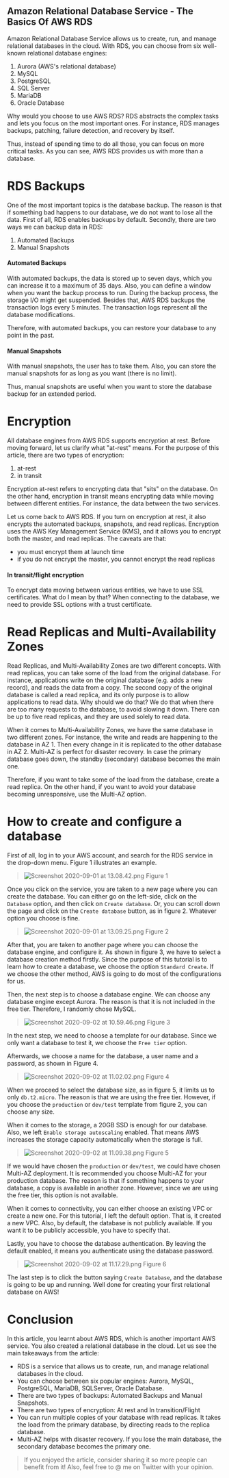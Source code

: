 ## Amazon Relational Database Service - The Basics Of AWS RDS

Amazon Relational Database Service allows us to create, run, and manage relational databases in the cloud. With RDS, you can choose from six well-known relational database engines:
1. Aurora (AWS's relational database)
2. MySQL
3. PostgreSQL
4. SQL Server
5. MariaDB
6. Oracle Database

Why would you choose to use AWS RDS? RDS abstracts the complex tasks and lets you focus on the most important ones. For instance, RDS manages backups, patching, failure detection, and recovery by itself. 

Thus, instead of spending time to do all those, you can focus on more critical tasks. As you can see, AWS RDS provides us with more than a database.

# RDS Backups
One of the most important topics is the database backup. The reason is that if something bad happens to our database, we do not want to lose all the data. First of all, RDS enables backups by default. Secondly, there are two ways we can backup data in RDS:
1. Automated Backups
2. Manual Snapshots

#### Automated Backups
With automated backups, the data is stored up to seven days, which you can increase it to a maximum of 35 days. Also, you can define a window when you want the backup process to run. During the backup process, the storage I/O might get suspended. Besides that, AWS RDS backups the transaction logs every 5 minutes. The transaction logs represent all the database modifications.

Therefore, with automated backups, you can restore your database to any point in the past.

#### Manual Snapshots
With manual snapshots, the user has to take them. Also, you can store the manual snapshots for as long as you want (there is no limit).

Thus, manual snapshots are useful when you want to store the database backup for an extended period. 

# Encryption
All database engines from AWS RDS supports encryption at rest. Before moving forward, let us clarify what "at-rest" means. For the purpose of this article, there are two types of encryption:
1. at-rest
2. in transit

Encryption at-rest refers to encrypting data that "sits" on the database. On the other hand, encryption in transit means encrypting data while moving between different entities. For instance, the data between the two services.

Let us come back to AWS RDS. If you turn on encryption at rest, it also encrypts the automated backups, snapshots, and read replicas. Encryption uses the AWS Key Management Service (KMS), and it allows you to encrypt both the master, and read replicas. The caveats are that:
* you must encrypt them at launch time
* if you do not encrypt the master, you cannot encrypt the read replicas

#### In transit/flight encryption
To encrypt data moving between various entities, we have to use SSL certificates. What do I mean by that? When connecting to the database, we need to provide SSL options with a trust certificate. 

# Read Replicas and Multi-Availability Zones
Read Replicas, and Multi-Availability Zones are two different concepts. With read replicas, you can take some of the load from the original database. For instance, applications write on the original database (e.g. adds a new record), and reads the data from a copy. The second copy of the original database is called a read replica, and its only purpose is to allow applications to read data. Why should we do that? We do that when there are too many requests to the database, to avoid slowing it down. There can be up to five read replicas, and they are used solely to read data.

When it comes to Multi-Availability Zones, we have the same database in two different zones. For instance, the write and reads are happening to the database in AZ 1. Then every change in it is replicated to the other database in AZ 2. Multi-AZ is perfect for disaster recovery. In case the primary database goes down, the standby (secondary) database becomes the main one.

Therefore, if you want to take some of the load from the database, create a read replica. On the other hand, if you want to avoid your database becoming unresponsive, use the Multi-AZ option.

# How to create and configure a database
First of all, log in to your AWS account, and search for the RDS service in the drop-down menu. Figure 1 illustrates an example.

> ![Screenshot 2020-09-01 at 13.08.42.png](https://cdn.hashnode.com/res/hashnode/image/upload/v1598955119513/RcVr9RCO2.png)
Figure 1

Once you click on the service, you are taken to a new page where you can create the database. You can either go on the left-side, click on the `Database` option, and then click on `Create database`. Or, you can scroll down the page and click on the `Create database` button, as in figure 2. Whatever option you choose is fine. 

> ![Screenshot 2020-09-01 at 13.09.25.png](https://cdn.hashnode.com/res/hashnode/image/upload/v1598955127262/G-HjjCYge.png)
Figure 2

After that, you are taken to another page where you can choose the database engine, and configure it. As shown in figure 3, we have to select a database creation method firstly. Since the purpose of this tutorial is to learn how to create a database, we choose the option `Standard Create`. If we choose the other method, AWS is going to do most of the configurations for us.

Then, the next step is to choose a database engine. We can choose any database engine except Aurora. The reason is that it is not included in the free tier. Therefore, I randomly chose MySQL.

> ![Screenshot 2020-09-02 at 10.59.46.png](https://cdn.hashnode.com/res/hashnode/image/upload/v1599033606063/IxEJtrbxF.png)
Figure 3

In the next step, we need to choose a template for our database. Since we only want a database to test it, we choose the `Free tier` option. 

Afterwards, we choose a name for the database, a user name and a password, as shown in Figure 4.

> ![Screenshot 2020-09-02 at 11.02.02.png](https://cdn.hashnode.com/res/hashnode/image/upload/v1599033736048/KPNfk_xKp.png)
Figure 4

When we proceed to select the database size, as in figure 5, it limits us to only `db.t2.micro`. The reason is that we are using the free tier. However, if you choose the `production` or `dev/test` template from figure 2, you can choose any size.

When it comes to the storage, a 20GB SSD is enough for our database. Also, we left `Enable storage autoscaling` enabled. That means  AWS increases the storage capacity automatically when the storage is full. 

> ![Screenshot 2020-09-02 at 11.09.38.png](https://cdn.hashnode.com/res/hashnode/image/upload/v1599034459333/RdFZMVZAP.png)
Figure 5

If we would have chosen the `production` or `dev/test`, we could have chosen Multi-AZ deployment. It is recommended you choose Multi-AZ for your production database. The reason is that if something happens to your database, a copy is available in another zone. However, since we are using the free tier, this option is not available.

When it comes to connectivity, you can either choose an existing VPC or create a new one. For this tutorial, I left the default option. That is, it created a new VPC. Also, by default, the database is not publicly available. If you want it to be publicly accessible, you have to specify that.

Lastly, you have to choose the database authentication. By leaving the default enabled, it means you authenticate using the database password.

> ![Screenshot 2020-09-02 at 11.17.29.png](https://cdn.hashnode.com/res/hashnode/image/upload/v1599034942832/3KkJruPvS.png)
Figure 6

The last step is to click the button saying `Create Database`, and the database is going to be up and running. Well done for creating your first relational database on AWS!

# Conclusion
In this article, you learnt about AWS RDS, which is another important AWS service. You also created a relational database in the cloud. Let us see the main takeaways from the article:
* RDS is a service that allows us to create, run, and manage relational databases in the cloud.
* You can choose between six popular engines: Aurora, MySQL, PostgreSQL, MariaDB, SQLServer, Oracle Database.
* There are two types of backups: Automated Backups and Manual Snapshots.
* There are two types of encryption: At rest and In transition/Flight
* You can run multiple copies of your database with read replicas. It takes the load from the primary database, by directing reads to the replica database. 
* Multi-AZ helps with disaster recovery. If you lose the main database, the secondary database becomes the primary one.

> If you enjoyed the article, consider sharing it so more people can benefit from it! Also, feel free to @ me on Twitter with your opinion.